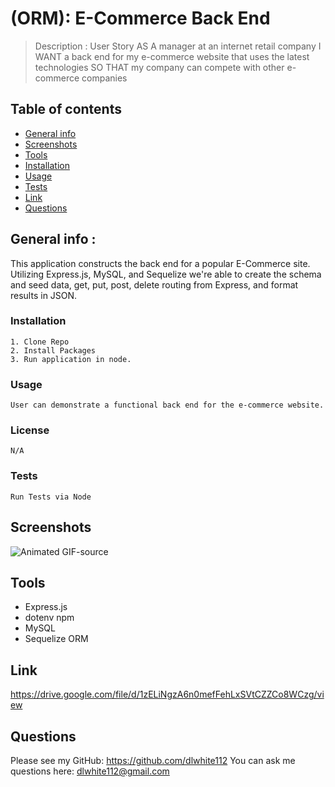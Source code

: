 # (ORM): E-Commerce Back End
 > Description : User Story
AS A manager at an internet retail company
I WANT a back end for my e-commerce website that uses the latest technologies
SO THAT my company can compete with other e-commerce companies
 
  
  ## Table of contents
  * [General info](#general-info)
  * [Screenshots](#screenshots)
  * [Tools](#tools)
  * [Installation](#installation)
  * [Usage](#usage)
  * [Tests](#tests)
  * [Link](#link)
  * [Questions](#Questions)
  
  
  ## General info : 
  This application constructs the back end for a popular E-Commerce site. Utilizing Express.js, MySQL, and Sequelize we're able to create the schema and seed data, get, put, post, delete routing from Express, and format results in JSON.

  ### Installation 
    1. Clone Repo
    2. Install Packages
    3. Run application in node.

  ### Usage
    User can demonstrate a functional back end for the e-commerce website. 

  ### License
    N/A

  ### Tests
    Run Tests via Node
  
  
  ## Screenshots
  ![Animated GIF-source](https://user-images.githubusercontent.com/74333123/118494981-56365000-b6e8-11eb-8580-558f7564e31b.gif)

  
  ## Tools
  * Express.js
  * dotenv npm
  * MySQL
  * Sequelize ORM

  
  ## Link
  
  https://drive.google.com/file/d/1zELiNgzA6n0mefFehLxSVtCZZCo8WCzg/view
  
  ## Questions
  Please see my GitHub: https://github.com/dlwhite112
  You can ask me questions here: dlwhite112@gmail.com
